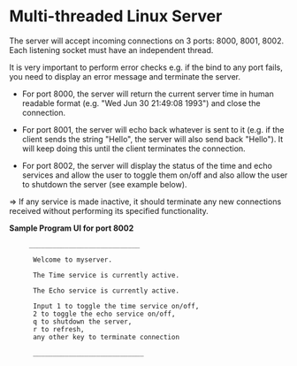 # Multi-threaded Linux Server

The server will accept incoming connections on 3 ports: 8000, 8001, 8002. Each listening socket must have an independent thread.

It is very important to perform error checks e.g. if the bind to any port fails, you need to display an error message and terminate the server.

* For port 8000, the server will return the current server time in human readable format (e.g. "Wed Jun 30 21:49:08 1993") and close the connection.

* For port 8001, the server will echo back whatever is sent to it (e.g. if the client sends the string "Hello", the server will also send back "Hello"). It will keep doing this until the client terminates the connection.

* For port 8002, the server will display the status of the time and echo services and allow the user to toggle them on/off and also allow the user to shutdown the server (see example below).

=> If any service is made inactive, it should terminate any new connections received without performing its specified functionality. 

<b> Sample Program UI for port 8002 </b>

         ____________________________

          Welcome to myserver.

          The Time service is currently active.

          The Echo service is currently active.

          Input 1 to toggle the time service on/off, 
          2 to toggle the echo service on/off, 
          q to shutdown the server, 
          r to refresh, 
          any other key to terminate connection

          ____________________________
